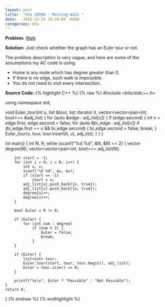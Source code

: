 ```yaml
---
layout: post
title:  "UVa 10596 - Morning Walk "
date:   2016-12-22 18:20:00 -0600
categories: UVa
---
```


**Problem:** [Walk]

**Solution:**
Just check whether the graph has an Euler tour or not.

The problem description is very vague, and here are some of the assumptions
my AC code is using:

* Home is any node which has degree greater than 0.
* If there is no edge, such walk is impossible.
* You do not need to visit every intersection.

**Source Code:**
{% highlight C++ %}
{% raw %}
#include <bits/stdc++.h>

using namespace std;

void Euler_tour(int u, list<int> &tour, list<int>::iterator it, 
                vector<vector<pair<int, bool>>> &adj_list) {
    for (auto &edge : adj_list[u]) {
        if (edge.second) {
            int v = edge.first;
            edge.second = false;
            for (auto &bi_edge : adj_list[v]) 
                if (bi_edge.first == u && bi_edge.second) {
                    bi_edge.second = false;
                    break;
                }
            Euler_tour(v, tour, tour.insert(it, u), adj_list);
        }
    }
}

int main() {
    int N, R;
    while (scanf("%d %d", &N, &R) == 2) {
        vector<int> degree(N);
        vector<vector<pair<int, bool>>> adj_list(N);

        int start = -1;
        for (int i = 0; i < R; i++) {
            int u, v;
            scanf("%d %d", &u, &v);
            if (start == -1)
                start = u;
            adj_list[u].push_back({v, true});
            adj_list[v].push_back({u, true});
            degree[u]++;
            degree[v]++;
        }

        bool Euler = R != 0;

        if (Euler) {
            for (int num : degree)
                if (num % 2) {
                    Euler = false;
                    break;
                }
        }

        if (Euler) {
            list<int> tour;
            Euler_tour(start, tour, tour.begin(), adj_list);
            Euler = tour.size() == R;
        }

        printf("%s\n", Euler ? "Possible" : "Not Possible");
    }
    return 0;
}
{% endraw %}
{% endhighlight %}

[Walk]:https://uva.onlinejudge.org/index.php?option=com_onlinejudge&Itemid=8&category=24&page=show_problem&problem=1537
